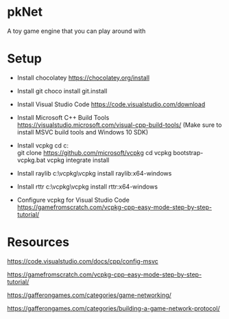 # pkNet

A toy game engine that you can play around with


# Setup

  - Install chocolatey
https://chocolatey.org/install

  - Install git
choco install git.install

  - Install Visual Studio Code
https://code.visualstudio.com/download

  - Install Microsoft C++ Build Tools
https://visualstudio.microsoft.com/visual-cpp-build-tools/
(Make sure to install MSVC build tools and Windows 10 SDK)

  - Install vcpkg
cd c:\
git clone https://github.com/microsoft/vcpkg
cd vcpkg
bootstrap-vcpkg.bat
vcpkg integrate install

  - Install raylib
c:\vcpkg\vcpkg install raylib:x64-windows

  - Install rttr
c:\vcpkg\vcpkg install rttr:x64-windows

  - Configure vcpkg for Visual Studio Code
https://gamefromscratch.com/vcpkg-cpp-easy-mode-step-by-step-tutorial/


# Resources

https://code.visualstudio.com/docs/cpp/config-msvc

https://gamefromscratch.com/vcpkg-cpp-easy-mode-step-by-step-tutorial/

https://gafferongames.com/categories/game-networking/

https://gafferongames.com/categories/building-a-game-network-protocol/
